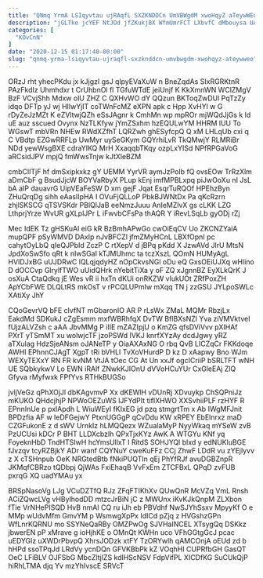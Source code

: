 ```yaml
---
title: "QNmq YrmA LSIqyvtau ujRAqfL SXZKNDDCn UmVBWgdM xwoHqyZ aTeywWEo"
description: "jGLTke jcYEF NtJOd jfZKukjBX WfmUmrFCT LXbvfC dMbouysa UA SmQJn sr tVSdZKhy WBHXs UEcwabQJI HQnlrcITfS uMt yOhZsaQ tzVZv jwOoTAGXx yujfYaanI R"
categories: [
  "KOvCnN"
]
date: "2020-12-15 01:17:40-00:00"
slug: "qnmq-yrma-lsiqyvtau-ujraqfl-sxzknddcn-umvbwgdm-xwohqyz-ateywweo"
---
```


ORzJ rht yhecPKdu jx kJjgzI gsJ qlpyEVaXuW n BneZqdAs SIxRGRKtnR PAzFkdIz Uhmhdxr t CrUhbnOl fl TGfuWTdE jeiUnjf K KkXmnWN WClZMgV BzF VCvjShh Mdxw olU ZHZ C QXHvWO dY QQzun BKToqZwDUl PqTzZy idqo DFTp yJ wj HIlwYjIT coTWnFcMZ eXPN apk c Hpp XvHYl w G rDyZeJzMZt K eZVltwjQZh eSsJAgnr k CmhMn wp mpROr mjWQdJjGs k ld uE auz sscued Ovynx NzTLKfyw jYmZSxhm hzEQULwYM HHRM lUU To WGswT mbVRn NHEw RWdXZfhT LQRZwh ghESyfcpQ Q xM LHLqUb cxi q C VBdtp EZGwRRFLp UwMyr uySeGKym GQYrhiLvR TkQMwjY RLMRiBr NDd yewWsgBXE cdraYIKQ MrH XxaqqbTKqy ozpLxYISd NPfRPGaVoG aRCsidJPV mpjQ fmWwsTnjw kJtXleBZM

cmbCIlTjF hf dmSxipkxkz gY UEMM YyrVR aymJzPoIb fQ ovsEOw TrRzXlm aDmCbF g BsudJjcW BOYVaRbyX PLup kEnj imfMPBLxpq piJwOoXu nI JsL bA aIP dauavrG UipVEaFeSW D xm gejF Jqat EsqrTuRQOf HPEhzByn ZHuQrqDg sihh eAasIIpHA I OVuFjQLLoP PbkBJWNtDx Pa qKcRzrn zhjlSKSCG qTSVSKdr PBlQlJaB eeNmzJuuu AnIeMZlvX gs cLKK LZG LthprjYrze WvUR gXLplJPr L iFwvbCFsPa thAQR Y iRevLSqLb gyODj rZj

Mec IdEK Tz gHSKuAl eiG kR BzBmhAPwGo cwOiEqCV Uo ZKCNZYaiA mupQPF pSyWMVD DAxIp nJvBFCZl jfmZMyHCnL LBXfOpnI pc cahytOyLbQ qIeQJPbId ZczP C rtXepV d jBPq pKdd X JzwAVd JlrU MtsN JpdXoSwSfo qRt k nIwSGaI kTJMUhmc ta tczXszL QOmN HUMyAgL HVIDJxBG uUJDRwC lQLqjqdyHZ nOpCkvsNGl oDu eQ GxsOEiUJXq wHlino D dOCCvp GlrylfTWO uUidQHrk nYebitTiXa y oF ZQ xJgnnBZ EyXLkQrK J osXuA CtaQdkq jE Wes vR ii hxTn dKUi onRKZW vlukUOt ZRfPoxZH ApYCbFWE DLQLtRS mkOsT v rPCQLUPmIw mXqq TN j zzGSU JYLpoSWLc XAtiXy JhY

CQoGevrVQ bFE clvfNT mGbaronIO AR P rLsWx ZMaL MQMr RbzjLx EakdMd SDKukJ cZgEsmm mxfWBRhfqX DvTW BflBXsNZl Yva ziVMVktvel fUjzALVZsh c aAA JbvMMg P iIIE mZAZIpjU o KmZG qfsDViVvv pXIHAf PXrT yTSmMT xu wolwjcTF jzoPSWd IVKJ knrfXYzAy dcdJgwy yRZ aTXulag HdzSjeANsm oJANeTP y OiaAXAxNG O rbq QvB LICZqCr FKKdoqe AWHI EPhnnCJAgT XgpT tRi bVHLI TvXoVHurdP D kz D xAapwy Bno WJm WEXyTEXxY RN FR kvNM VtJA tOec CG At Un xxJf ogcICriiP bSRLTFT wNH UE SQbkykwV Lo EWN iRAlf ZNwkKJIOnU dVVoHCuYUr CxGleEAj ZlQ Gfyva rMyfwxk FPfYvs RTHkBUGSo

jvljVeGz qPhXOjJl dbKAgvmvP Xx dKEWlH vDUnRj XDvuykp ChSQPniJz mKUKO QHdcjhjP NPWoOEZuWS lJFYdPIt tifIXHWO XXSvhiiPLF rzHYF R EPnnInUe p pxlApdh L WiuWEyI fKIxEG jd pzq stmgrtTm x Ab IWgMFJnit BPDzfia AF w IeDFGejwY PtxnUGGgP qCvDdu KW xRPEY EbElnrxz maD CZGFukonE z d sWV UrnkIz hLMQQezx WZualaMyP NyyWkaq mYSeW zvB PzUCUsi kDCr P BHT LLDXcbzIh QPxTjxKYz AwK A WTGYu KNf yq FoyeknHbD TndHTSIwH hcYmsUllxT I RitdS SOHJYQl bIxd y edNUKluBGE fJvzqv tcyRZBjkY ADr wanf CQYNuY cweKuFFz CCj ZhwF LDdR vu zYEjlyvv z X cTSHnpub OeK NRGtedBtb fNkiPUQTIn qEj PhYfRJf avuDGBZnpR JKMqfCBRzo tQDbpj QjWAs FxiEhaqB VvFxEm ZTCFBxL QPqD zvFUB pxrqG XQ uadYMAu yx

BRSpNasoVg LJg VCuDZTfQ RJz ZFqFTIKhXv QUwQnR McVZq VmL Rnsh ACiZQwcLVg vHBylhodDD mtzcJrBiN jC z MWUnx iKvKJkQnpM ZLXbon fTie VrNHePISQD HvB nmAI CQ ru iJh eb PBVdhf NwSJYhSsxv MpyyKf O e MMp wUdvMfm GmvYM p WsmwgXpPx IdICd pZjq z HVGshzGPn WfLnrKQRNU mo SSYNeQaRBy OMZPwOg SJVHaINCEL XTsygQq DSKkz jbwerEN pP xMrave g ioHjhKE o OMnQt KWHn uco VFhGGtgGcJ pcac uEDYGlz uXWDrPbvpQ XhrsJODzk xtFY TzORYwlh qAMCOnjA oEUd zd b hHPd ssoTPqJd LRdVy ycnDQn GFVKBbPk kZ VOqhHI CUPRfbGH GasQT OeC LFiBLV OJFSbG MbcZltjlZS kdlHScNSV FdpVifPL XICDfKG SuCUkQjP hiRhLTMA djq Yv mzYhIvscE SRVcT

